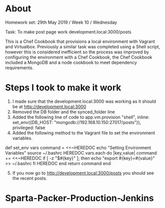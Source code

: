 # About

Homework set: 29th May 2019 / Week 10 / Wednesday

Task: To make post page work development.local:3000/posts

This is a Chef Cookbook that provisions a local environment with Vagrant and Virtualbox.  Previously a similar task
was completed using a Shell script, however this is considered inefficient so the process was improved by configuring
the environment with a Chef Cookbook, the Chef Cookbook included a MongoDB and a node cookbook to meet dependency requirements.


# Steps I took to make it work

1. I made sure that the development.local:3000 was working as it should be at http://development.local:3000
2. Removed the DB folder and the synced_folder line
3. Added the following line of code to app.vm.provision "shell", inline: set_env({DB_HOST: "mongodb://192.168.10.150:27017/posts"}), privileged: false
4. Added the following method to the Vagrant file to set the environment variables.

def set_env vars
  command = <<~HEREDOC
    echo "Setting Environment Variables"
    source ~/.bashrc
  HEREDOC
  vars.each do |key,value|
    command += <<~HEREDOC
      if [ -z "$#{key}" ]; then
        echo "export #{key}=#{value}" >> ~/.bashrc
      fi
    HEREDOC
  end
  return command
end

5. If you now go to http://development.local:3000/posts  you should see the recent posts.
# Sparta-Packer-Production-Jenkins
